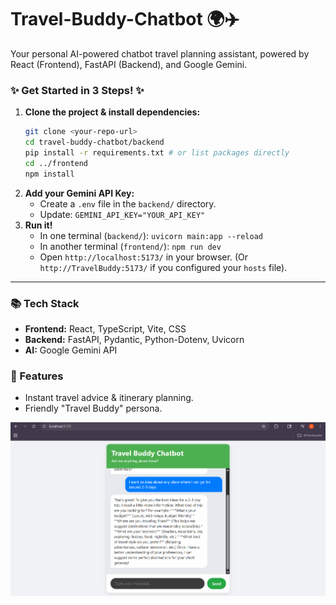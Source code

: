 # Travel-Buddy-Chatbot 🌍✈️
Your personal AI-powered chatbot travel planning assistant, powered by React (Frontend), FastAPI (Backend), and Google Gemini.

### ✨ Get Started in 3 Steps! ✨

1.  **Clone the project & install dependencies:**
    ```bash
    git clone <your-repo-url>
    cd travel-buddy-chatbot/backend
    pip install -r requirements.txt # or list packages directly
    cd ../frontend
    npm install
    ```
2.  **Add your Gemini API Key:**
    * Create a `.env` file in the `backend/` directory.
    * Update: `GEMINI_API_KEY="YOUR_API_KEY"`
3.  **Run it!**
    * In one terminal (`backend/`): `uvicorn main:app --reload`
    * In another terminal (`frontend/`): `npm run dev`
    * Open `http://localhost:5173/` in your browser. (Or `http://TravelBuddy:5173/` if you configured your `hosts` file).

---

### 📚 Tech Stack

* **Frontend:** React, TypeScript, Vite, CSS
* **Backend:** FastAPI, Pydantic, Python-Dotenv, Uvicorn
* **AI:** Google Gemini API

### 🚀 Features

* Instant travel advice & itinerary planning.
* Friendly "Travel Buddy" persona.

![Travel Buddy Chatbot Screenshot](images/Chatbot_screenshot.png)

